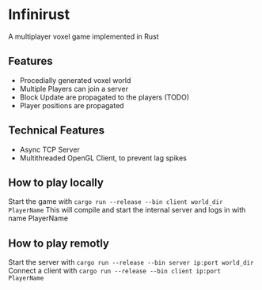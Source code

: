 # Infinirust
A multiplayer voxel game implemented in Rust
## Features
- Procedially generated voxel world
- Multiple Players can join a server
- Block Update are propagated to the players (TODO)
- Player positions are propagated
## Technical Features
- Async TCP Server
- Multithreaded OpenGL Client, to prevent lag spikes
## How to play locally
Start the game with `cargo run --release --bin client world_dir PlayerName`
This will compile and start the internal server and logs in with name PlayerName
## How to play remotly
Start the server with `cargo run --release --bin server ip:port world_dir`
Connect a client with `cargo run --release --bin client ip:port PlayerName`